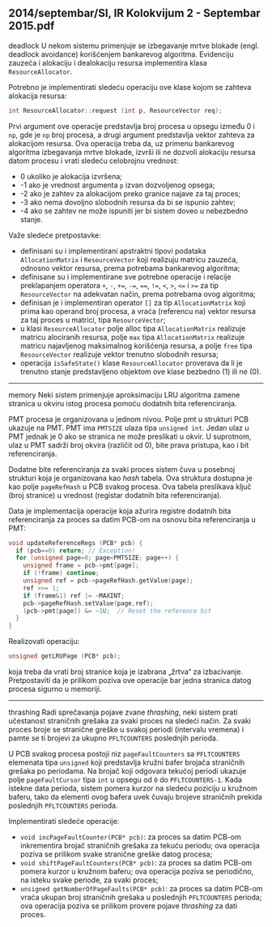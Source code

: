 2014/septembar/SI, IR Kolokvijum 2 - Septembar 2015.pdf
--------------------------------------------------------------------------------
deadlock
U  nekom  sistemu  primenjuje  se  izbegavanje  mrtve  blokade  (engl. deadlock  avoidance) korišćenjem  bankarevog  algoritma.  Evidenciju  zauzeća  i  alokaciju  i  dealokaciju  resursa implementira klasa `ResourceAllocator`. 

Potrebno je implementirati sledeću operaciju ove klase kojom se zahteva alokacija resursa: 
```cpp
int ResourceAllocator::request (int p, ResourceVector req);
```
Prvi argument ove operacije predstavlja broj procesa u opsegu između 0 i `np`, gde je `np` broj procesa,  a  drugi  argument  predstavlja  vektor  zahteva  za  alokacijom  resursa.  Ova  operacija treba  da,  uz  primenu  bankarevog  algoritma  izbegavanja  mrtve  blokade,  izvrši  ili  ne  dozvoli alokaciju resursa datom procesu i vrati sledeću celobrojnu vrednost: 

- 0 ukoliko je alokacija izvršena; 
- -1 ako je vrednost argumenta `p` izvan dozvoljenog opsega; 
- -2 ako je zahtev za alokacijom preko granice najave za taj proces; 
- -3 ako nema dovoljno slobodnih resursa da bi se ispunio zahtev; 
- -4 ako se zahtev ne može ispuniti jer bi sistem doveo u nebezbedno stanje. 

Važe sledeće pretpostavke:

- definisani   su   i   implementirani   apstraktni   tipovi   podataka `AllocationMatrix`   i `ResourceVector`  koji  realizuju  matricu  zauzeća,  odnosno  vektor  resursa,  prema potrebama bankarevog algoritma; 
- definisane   su   i   implementirane   sve   potrebne   operacije   i   relacije   preklapanjem operatora  `+`,  `-`,  `+=`,  `-=`,  `==`,  `!=`,  `<`,  `>`,  `<=`  i  `>=`  za  tip `ResourceVector`  na  adekvatan način, prema potrebama ovog algoritma; 
- definisan  je  i  implementiran  operator  `[]`  za  tip `AllocationMatrix`  koji  prima  kao operand broj procesa, a vraća (referencu na) vektor resursa za taj proces u matrici, tipa `ResourceVector`; 
- u  klasi `ResourceAllocator`  polje alloc  tipa `AllocationMatrix`  realizuje  matricu alociranih  resursa,  polje `max`  tipa `AllocationMatrix` realizuje  matricu  najavljenog maksimalnog  korišćenja  resursa,  a  polje `free`  tipa `ResourceVector`  realizuje  vektor trenutno slobodnih resursa; 
- operacija `isSafeState()` klase `ResourceAllocator` proverava da li je trenutno stanje predstavljeno objektom ove klase bezbedno (1) ili ne (0). 

--------------------------------------------------------------------------------
memory
Neki sistem primenjuje aproksimaciju LRU algoritma zamene stranica u okviru istog procesa 
pomoću dodatnih bita referenciranja. 

PMT  procesa  je  organizovana  u  jednom  nivou.  Polje pmt  u  strukturi  PCB  ukazuje  na  PMT. PMT ima `PMTSIZE` ulaza tipa `unsigned int`. Jedan ulaz u PMT jednak je 0 ako se stranica ne može preslikati u okvir. U suprotnom, ulaz u PMT sadrži broj okvira (različit od 0), bite prava pristupa, kao i bit referenciranja. 

Dodatne   bite   referenciranja   za  svaki  proces  sistem čuva  u  posebnoj  strukturi  koja  je organizovana  kao *hash*  tabela.  Ova  struktura  dostupna  je  kao  polje `pageRefHash`  u  PCB svakog  procesa.  Ova  tabela  preslikava  ključ  (broj  stranice)  u  vrednost  (registar  dodatnih  bita referenciranja). 

Data je implementacija operacije koja ažurira registre dodatnih bita referenciranja za proces sa datim PCB-om na osnovu bita referenciranja u PMT: 
```cpp
void updateReferenceRegs (PCB* pcb) { 
  if (pcb==0) return; // Exception! 
  for (unsigned page=0; page<PMTSIZE; page++) { 
    unsigned frame = pcb->pmt[page]; 
    if (!frame) continue; 
    unsigned ref = pcb->pageRefHash.getValue(page); 
    ref >>= 1; 
    if (frame&1) ref |= ~MAXINT; 
    pcb->pageRefHash.setValue(page,ref); 
    (pcb->pmt[page]) &= ~1U;  // Reset the reference bit 
  } 
}
```
Realizovati operaciju: 
```cpp
unsigned getLRUPage (PCB* pcb);
```
koja  treba  da  vrati  broj  stranice  koja  je  izabrana „žrtva“  za  izbacivanje.  Pretpostaviti  da  je prilikom poziva ove operacije bar jedna stranica datog procesa sigurno u memoriji. 

--------------------------------------------------------------------------------
thrashing
Radi  sprečavanja  pojave  zvane *thrashing*,  neki  sistem  prati  učestanost  straničnih  grešaka  za svaki  proces  na  sledeći  način.  Za  svaki  proces  broje  se  stranične  greške  u  svakoj  periodi (intervalu vremena) i pamte se ti brojevi za ukupno `PFLTCOUNTERS` poslednjih perioda. 

U  PCB  svakog  procesa  postoji  niz   `pageFaultCounters`  sa `PFLTCOUNTERS`  elemenata  tipa `unsigned`  koji  predstavlja  kružni  bafer  brojača  straničnih  grešaka  po  periodama.  Na  brojač koji  odgovara  tekućoj  periodi  ukazuje  polje `pageFaultCursor`  tipa `int`  u  opsegu  od `0`  do `PFLTCOUNTERS-1`.  Kada  istekne  data  perioda,  sistem  pomera  kurzor  na  sledeću  poziciju  u kružnom  baferu,  tako  da  elementi  ovog  bafera  uvek čuvaju  brojeve  straničnih  prekida poslednjih  `PFLTCOUNTERS` perioda. 

Implementirati sledeće operacije:

- `void incPageFaultCounter(PCB* pcb)`: za proces sa datim PCB-om inkrementira brojač straničnih grešaka za tekuću periodu; ova operacija poziva se prilikom svake stranične greške datog procesa; 
- `void shiftPageFaultCounters(PCB* pcb)`: za proces sa datim PCB-om pomera kurzor u kružnom baferu; ova operacija poziva se periodično, na isteku svake periode, za svaki proces; 
- `unsigned getNumberOfPageFaults(PCB* pcb)`: za proces sa datim PCB-om vraća ukupan broj straničnih grešaka u poslednjih `PFLTCOUNTERS`  perioda; ova operacija poziva se prilikom provere pojave *thrashing* za dati proces. 
